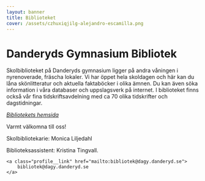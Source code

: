 ```yaml
---
layout: banner
title: Biblioteket
cover: /assets/czhuxiqjilg-alejandro-escamilla.png
---
```

# Danderyds Gymnasium Bibliotek
Skolbiblioteket på Danderyds gymnasium ligger på andra våningen i nyrenoverade, fräscha lokaler. 
Vi har öppet hela skoldagen och här kan du låna skönlitteratur och aktuella faktaböcker i olika ämnen. Du kan även söka information i våra databaser och uppslagsverk på internet. I biblioteket finns också vår fina tidskriftsavdelning med ca 70 olika tidskrifter och dagstidningar.

[<i>Bibliotekets hemsida</i>](https://dagybibliotek.wordpress.com/)

Varmt välkomna till oss!

Skolbibliotekarie: Monica Liljedahl 

Biblioteksassistent: Kristina Tingvall.

	<a class="profile__link" href="mailto:bibliotek@dagy.danderyd.se">
		bibliotek@dagy.danderyd.se
	</a>
